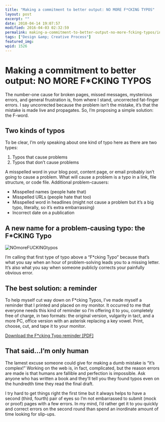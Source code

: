 ```yaml
---
title: "Making a commitment to better output: NO MORE F*CKING TYPOS"
layout: post
excerpt: ""
date: 2010-04-14 19:07:57
modified: 2016-04-03 02:32:59
permalink: making-a-commitment-to-better-output-no-more-fcking-typos/index.html
tags: ["Design &amp; Creative Process"]
featured_img: 
wpid: 1526
---
```


# Making a commitment to better output: NO MORE F*CKING TYPOS

The number-one cause for broken pages, missed messages, mysterious errors, and general frustration is, from where I stand, uncorrected fat-finger errors. I say uncorrected because the problem isn’t the mistake, it’s that the mistake is made live and propagates. So, I’m proposing a simple solution: the F-word.

Two kinds of typos
------------------

To be clear, I’m only speaking about one kind of typo here as there are two types:

1. Typos that cause problems
2. Typos that don’t cause problems

A misspelled word in your blog post, content page, or email probably isn’t going to cause a problem. What will cause a problem is a typo in a link, file structure, or code file. Additional problem-causers:

- Misspelled names (people hate that)
- Misspelled URLs (people hate that too)
- Misspelled word in headlines (might not cause a problem but it’s a big typo, literally, so it’s extra embarrassing)
- Incorrect date on a publication

A new name for a problem-causing typo: the F\*CKING Typo
--------------------------------------------------------

![](/_images/2010/04/NOmoreFUCKINGtypos.png "NOmoreFUCKINGtypos")

I’m calling that first type of typo above a “F\*cking Typo” because that’s what you say when an hour of problem-solving leads you to a missing letter. It’s also what you say when someone publicly corrects your painfully obvious error.

The best solution: a reminder
-----------------------------

To help myself cut way down on F\*cking Typos, I’ve made myself a reminder that I printed and placed on my monitor. It occurred to me that everyone needs this kind of reminder so I’m offering it to you, completely free of charge, in two formats: the original version, vulgarity in tact, and a more PC, office version with an asterisk replacing a key vowel. Print, choose, cut, and tape it to your monitor.

[Download the F\*cking Typo reminder \[PDF\]](/docs/NOmoreFUCKINGtypos.pdf)

That said…I’m only human
------------------------

The lamest excuse someone could give for making a dumb mistake is “it’s complex!” Working on the web is, in fact, complicated, but the reason errors are made is that humans are fallible and perfection is impossible. Ask anyone who has written a book and they’ll tell you they found typos even on the hundredth time they read the final draft.

I try hard to get things right the first time but it always helps to have a second (third, fourth) pair of eyes so I’m not embarrassed to submit (mock or proof) pages with a few errors. In my mind, I’d rather get it to you quickly and correct errors on the second round than spend an inordinate amount of time looking for slip-ups.
